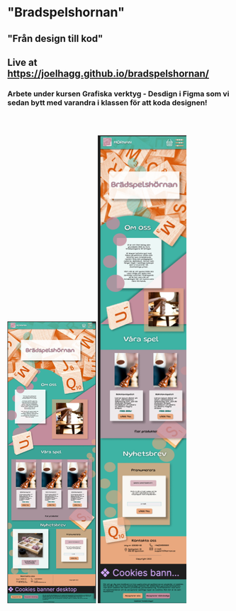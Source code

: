 # "Bradspelshornan"

## "Från design till kod"

## Live at https://joelhagg.github.io/bradspelshornan/

### Arbete under kursen Grafiska verktyg - Desdign i Figma som vi sedan bytt med varandra i klassen för att koda designen!

<br>
<br>

<p>
    <img src='./assets/printscreens/desktop.png' width='200px' />
    <img src='./assets/printscreens/tablet.png' width='200px' />
</p>

